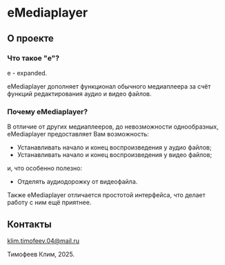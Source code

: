 # eMediaplayer
## О проекте
### Что такое "e"?
e - expanded.

eMediaplayer дополняет функционал обычного медиаплеера за счёт функций редактирования аудио и видео файлов.
### Почему eMediaplayer?
В отличие от других медиаплееров, до невозможности однообразных, eMediaplayer предоставляет Вам возможность:
- Устанавливать начало и конец воспроизведения у аудио файлов;
- Устанавливать начало и конец воспроизведения у видео файлов;

и, что особенно полезно:
- Отделять аудиодорожку от видеофайла.

Также eMediaplayer отличается простотой интерфейса, что делает работу с ним ещё приятнее.
## Контакты
klim.timofeev.04@mail.ru

Тимофеев Клим, 2025.
